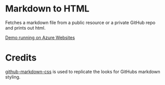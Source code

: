 Markdown to HTML
================

Fetches a markdown file from a public resource or a private GitHub repo and prints out html.

[Demo running on Azure Websites](http://markdowntohtml.azurewebsites.net)

Credits
=======

[github-markdown-css](https://github.com/sindresorhus/github-markdown-css) is used to replicate the looks for GitHubs markdown styling.
